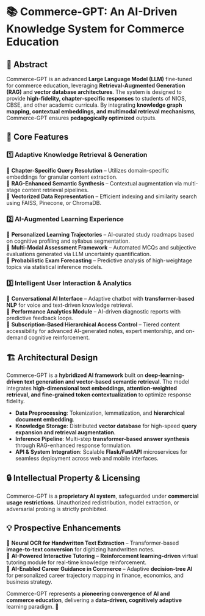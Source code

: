 # 📚 **Commerce-GPT: An AI-Driven Knowledge System for Commerce Education**  

## **🔬 Abstract**  
Commerce-GPT is an advanced **Large Language Model (LLM)** fine-tuned for commerce education, leveraging **Retrieval-Augmented Generation (RAG)** and **vector database architectures**. The system is designed to provide **high-fidelity, chapter-specific responses** to students of NIOS, CBSE, and other academic curricula. By integrating **knowledge graph mapping, contextual embeddings, and multimodal retrieval mechanisms**, Commerce-GPT ensures **pedagogically optimized** outputs.  

## **🚀 Core Features**  
### **1️⃣ Adaptive Knowledge Retrieval & Generation**  
🔹 **Chapter-Specific Query Resolution** – Utilizes domain-specific embeddings for granular content extraction.  
🔹 **RAG-Enhanced Semantic Synthesis** – Contextual augmentation via multi-stage content retrieval pipelines.  
🔹 **Vectorized Data Representation** – Efficient indexing and similarity search using FAISS, Pinecone, or ChromaDB.  

### **2️⃣ AI-Augmented Learning Experience**  
🔹 **Personalized Learning Trajectories** – AI-curated study roadmaps based on cognitive profiling and syllabus segmentation.  
🔹 **Multi-Modal Assessment Framework** – Automated MCQs and subjective evaluations generated via LLM uncertainty quantification.  
🔹 **Probabilistic Exam Forecasting** – Predictive analysis of high-weightage topics via statistical inference models.  

### **3️⃣ Intelligent User Interaction & Analytics**  
🔹 **Conversational AI Interface** – Adaptive chatbot with **transformer-based NLP** for voice and text-driven knowledge retrieval.  
🔹 **Performance Analytics Module** – AI-driven diagnostic reports with predictive feedback loops.  
🔹 **Subscription-Based Hierarchical Access Control** – Tiered content accessibility for advanced AI-generated notes, expert mentorship, and on-demand cognitive reinforcement.  

## **🏗️ Architectural Design**  
Commerce-GPT is a **hybridized AI framework** built on **deep-learning-driven text generation and vector-based semantic retrieval**. The model integrates **high-dimensional text embeddings, attention-weighted retrieval, and fine-grained token contextualization** to optimize response fidelity.  

- **Data Preprocessing**: Tokenization, lemmatization, and **hierarchical document embedding**.  
- **Knowledge Storage**: Distributed **vector database** for high-speed **query expansion and retrieval augmentation**.  
- **Inference Pipeline**: Multi-step **transformer-based answer synthesis** through RAG-enhanced response formulation.  
- **API & System Integration**: Scalable **Flask/FastAPI** microservices for seamless deployment across web and mobile interfaces.  

## **🔒 Intellectual Property & Licensing**  
Commerce-GPT is a **proprietary AI system**, safeguarded under **commercial usage restrictions**. Unauthorized redistribution, model extraction, or adversarial probing is strictly prohibited.  

## **💡 Prospective Enhancements**  
🔹 **Neural OCR for Handwritten Text Extraction** – Transformer-based **image-to-text conversion** for digitizing handwritten notes.  
🔹 **AI-Powered Interactive Tutoring** – **Reinforcement learning-driven** virtual tutoring module for real-time knowledge reinforcement.  
🔹 **AI-Enabled Career Guidance in Commerce** – Adaptive **decision-tree AI** for personalized career trajectory mapping in finance, economics, and business strategy.  

Commerce-GPT represents a **pioneering convergence of AI and commerce education**, delivering a **data-driven, cognitively adaptive** learning paradigm. 🚀  
